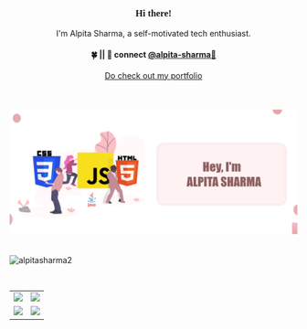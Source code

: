 <h3 align="center" style="font-family:impact;"> Hi there!</h3>

<p align="center">
I'm Alpita Sharma, a self-motivated tech enthusiast.
</p>
 <h4 align="center">
 🍀 || 💬 connect <a href="https://www.linkedin.com/in/alpita-sharma-619a981b6">@alpita-sharma🌸</a>
</h4>
<p  align="center">
  <a href="https://www.linkedin.com/in/alpitasharma9/"> Do check out my portfolio</a>
</p> <br>

<div style="padding: 20px 0px;"><img src="./yay1.png" alt="aaaa"></div>

<p align="left"> <img src="https://komarev.com/ghpvc/?username=alpitasharma2&label=Profile%20views&color=0e75b6&style=flat" alt="alpitasharma2" /> </p>



</p>

<table width="100%">
  <tr>
    <td>
<img  height="180em"  src="https://github-readme-stats.vercel.app/api?username=alpitasharma2&show_icons=true&hide_border=true&theme=onedark"/> </td>
 <td> <img height="180em" src="https://github-readme-stats.vercel.app/api/top-langs/?username=alpitasharma2&show_icons=true&hide_border=true&layout=compact&langs_count=8&theme=onedark"/> </td></tr><br>
   <tr> <td> <img height="180em" src="https://github-profile-summary-cards.vercel.app/api/cards/profile-details?username=alpitasharma2&theme=dracula"></td>
     <td><img height="180em" src="https://github-profile-summary-cards.vercel.app/api/cards/most-commit-language?username=alpitasharma2&theme=dracula"></td>
  </tr>
  </tr>
 <table>
   
   
